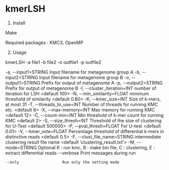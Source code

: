 # kmerLSH


1. Install

Make

Required packages : KMC3, OpenMP


2. Usage

kmerLSH -a file1 -b file2 -o outfile1 -p outfile2

-a, --input1=STRING             Input filename for metagenome group A
-b, --input2=STRING             Input filename for metagenome group B
-o, --output1=STRING            Prefix for output of metagenome A
-p, --output2=STRING            Prefix for output of metagenome B
-I, --cluster_iteration=INT           number of iteration for LSH <default 100>
-N, --min_similarity=FLOAT           minimum threshold of similarity <default 0.80>
-K, --kmer_size=INT             Size of k-mers, at most 31
-T, --threads_to_use=INT        Number of threads for running KMC etc. <default 8>
-X, --max-memory=INT            Max memory for running KMC <default 12>
-C, --count-min=INT            Min threshold of k-mer count for running KMC <default 2>
-S, --size_thresh=INT       Threshold of the size of clustering for U-Test <default 500000>
-P, --pval_thresh=FLOAT       For U-test <default 0.01>
-V, --kmer_vote=FLOAT           Percentage threshold of differential k-mers in distinctive reads <default 0.5>
-F, --clust_file_name=STRING           intermediate clustering result file name <default 'clustering_result.txt'>
-M, --mode=STRING                Optional K : run kmc, B : make bin file, C : clustering, E : extract differential reads 
    --verbose                   Print messages during run

    --only                   Run only the setting mode 

